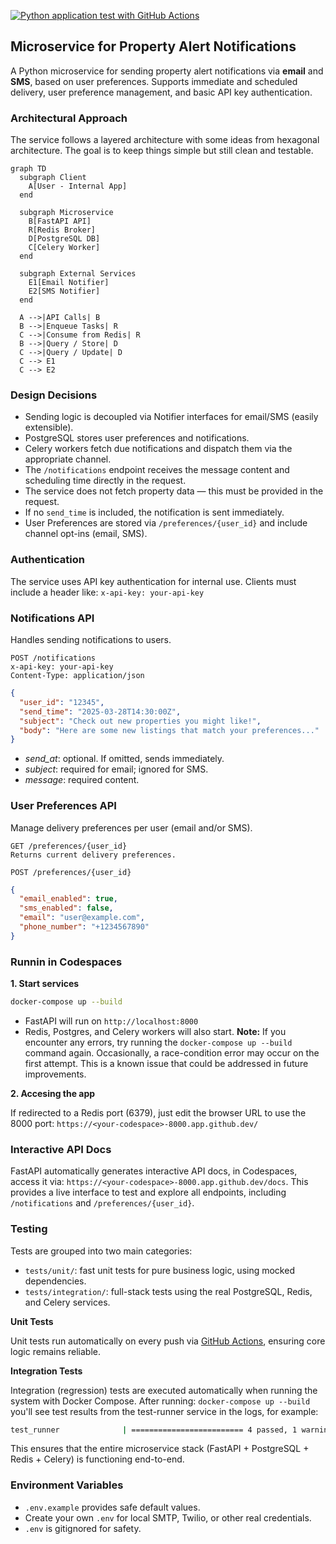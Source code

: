 [![Python application test with GitHub Actions](https://github.com/FrenyCS/wd-challenge/actions/workflows/devops.yml/badge.svg)](https://github.com/FrenyCS/wd-challenge/actions/workflows/devops.yml)

## Microservice for Property Alert Notifications

A Python microservice for sending property alert notifications via **email** and **SMS**, based on user preferences. Supports immediate and scheduled delivery, user preference management, and basic API key authentication.


### Architectural Approach

The service follows a layered architecture with some ideas from hexagonal architecture. The goal is to keep things simple but still clean and testable.

```mermaid
graph TD
  subgraph Client
    A[User - Internal App]
  end

  subgraph Microservice
    B[FastAPI API]
    R[Redis Broker]
    D[PostgreSQL DB]
    C[Celery Worker]
  end

  subgraph External Services
    E1[Email Notifier]
    E2[SMS Notifier]
  end

  A -->|API Calls| B
  B -->|Enqueue Tasks| R
  C -->|Consume from Redis| R
  B -->|Query / Store| D
  C -->|Query / Update| D
  C --> E1
  C --> E2
```

### Design Decisions
- Sending logic is decoupled via Notifier interfaces for email/SMS (easily extensible).
- PostgreSQL stores user preferences and notifications.
- Celery workers fetch due notifications and dispatch them via the appropriate channel.
- The `/notifications` endpoint receives the message content and scheduling time directly in the request.
- The service does not fetch property data — this must be provided in the request.
- If no `send_time` is included, the notification is sent immediately.
- User Preferences are stored via `/preferences/{user_id}` and include channel opt-ins (email, SMS).


### Authentication

The service uses API key authentication for internal use. Clients must include a header like: `x-api-key: your-api-key`


### Notifications API

Handles sending notifications to users.

	POST /notifications
	x-api-key: your-api-key
	Content-Type: application/json

```json
{
  "user_id": "12345",
  "send_time": "2025-03-28T14:30:00Z",
  "subject": "Check out new properties you might like!",
  "body": "Here are some new listings that match your preferences..."
}
```

- *send_at*: optional. If omitted, sends immediately.
-	*subject*: required for email; ignored for SMS.
-	*message*: required content.

### User Preferences API

Manage delivery preferences per user (email and/or SMS).

	GET /preferences/{user_id}
	Returns current delivery preferences.
	
	POST /preferences/{user_id}

```json
{
  "email_enabled": true,
  "sms_enabled": false,
  "email": "user@example.com",
  "phone_number": "+1234567890"
}
``` 

### Runnin in Codespaces

**1. Start services**

```bash
docker-compose up --build
``` 

- FastAPI will run on `http://localhost:8000`
- Redis, Postgres, and Celery workers will also start.
**Note:** If you encounter any errors, try running the `docker-compose up --build` command again. Occasionally, a race-condition error may occur on the first attempt. This is a known issue that could be addressed in future improvements.


**2. Accesing the app**  

If redirected to a Redis port (6379), just edit the browser URL to use the 8000 port:
`https://<your-codespace>-8000.app.github.dev/`

### Interactive API Docs

FastAPI automatically generates interactive API docs, in Codespaces, access it via:
`https://<your-codespace>-8000.app.github.dev/docs`. This provides a live interface to test and explore all endpoints, including `/notifications` and `/preferences/{user_id}`.


### Testing
Tests are grouped into two main categories:
- `tests/unit/`: fast unit tests for pure business logic, using mocked dependencies.
- `tests/integration/`: full-stack tests using the real PostgreSQL, Redis, and Celery services.

**Unit Tests**

Unit tests run automatically on every push via [GitHub Actions](https://github.com/FrenyCS/wd-challenge/actions/workflows/devops.yml), ensuring core logic remains reliable.

**Integration Tests**

Integration (regression) tests are executed automatically when running the system with Docker Compose.
After running: `docker-compose up --build` you'll see test results from the test-runner service in the logs, for example:
```bash
test_runner              | ========================= 4 passed, 1 warning in 1.55s =========================
```
This ensures that the entire microservice stack (FastAPI + PostgreSQL + Redis + Celery) is functioning end-to-end.


### Environment Variables

- `.env.example` provides safe default values.
- Create your own `.env` for local SMTP, Twilio, or other real credentials.
- `.env` is gitignored for safety.

